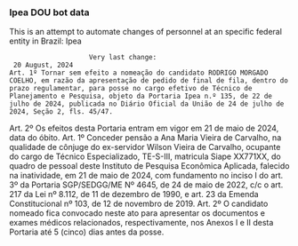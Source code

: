  ### Ipea DOU bot data
 This is an attempt to automate changes of personnel at an specific federal entity in Brazil: Ipea
 
                        Very last change: 
 	 20 August, 2024
	Art. 1º Tornar sem efeito a nomeação do candidato RODRIGO MORGADO COELHO, em razão da apresentação de pedido de final de fila, dentro do prazo regulamentar, para posse no cargo efetivo de Técnico de Planejamento e Pesquisa, objeto da Portaria Ipea n.º 135, de 22 de julho de 2024, publicada no Diário Oficial da União de 24 de julho de 2024, Seção 2, fls. 45/47.
Art. 2º Os efeitos desta Portaria entram em vigor em 21 de maio de 2024, data do óbito.
Art. 1º Conceder pensão a Ana Maria Vieira de Carvalho, na qualidade de cônjuge do ex-servidor Wilson Vieira de Carvalho, ocupante do cargo de Técnico Especializado, TE-S-III, matricula Siape XX771XX, do quadro de pessoal deste Instituto de Pesquisa Econômica Aplicada, falecido na inatividade, em 21 de maio de 2024, com fundamento no inciso I do art. 3º da Portaria SGP/SEDGG/ME Nº 4645, de 24 de maio de 2022, c/c o art. 217 da Lei nº 8.112, de 11 de dezembro de 1990, e art. 23 da Emenda Constitucional nº 103, de 12 de novembro de 2019.
Art. 2º O candidato nomeado fica convocado neste ato para apresentar os documentos e exames médicos relacionados, respectivamente, nos Anexos I e II desta Portaria até 5 (cinco) dias antes da posse.
